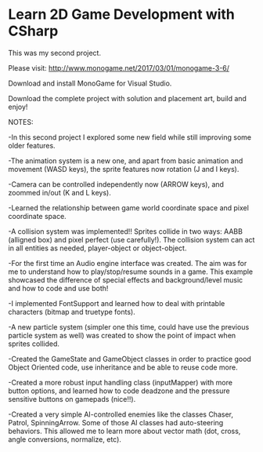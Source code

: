 # Learn 2D Game Development with CSharp

This was my second project.

Please visit: http://www.monogame.net/2017/03/01/monogame-3-6/

Download and install MonoGame for Visual Studio.

Download the complete project with solution and placement art, build and enjoy!


NOTES:

-In this second project I explored some new field while still improving some older features.

-The animation system is a new one, and apart from basic animation and movement (WASD keys), the sprite features now rotation (J and I keys).

-Camera can be controlled independently now (ARROW keys), and zoommed in/out (K and L keys).

-Learned the relationship between game world coordinate space and pixel coordinate space.

-A collision system was implemented!! Sprites collide in two ways: AABB (alligned box) and pixel perfect (use carefully!).
The collision system can act in all entities as needed, player-object or object-object.

-For the first time an Audio engine interface was created. The aim was for me to understand how to play/stop/resume sounds in a game.
This example showcased the difference of special effects and background/level music and how to code and use both!

-I implemented FontSupport and learned how to deal with printable characters (bitmap and truetype fonts).

-A new particle system (simpler one this time, could have use the previous particle system as well) was created to show the point of impact when sprites collided.

-Created the GameState and GameObject classes in order to practice good Object Oriented code, use inheritance and be able to reuse code more.

-Created a more robust input handling class (inputMapper) with more button options, and learned how to code deadzone and the pressure sensitive buttons on gamepads (nice!!).

-Created a very simple AI-controlled enemies like the classes Chaser, Patrol, SpinningArrow.
Some of those AI classes had auto-steering behaviors. This allowed me to learn more about vector math (dot, cross, angle conversions, normalize, etc).
